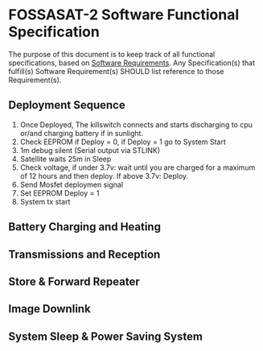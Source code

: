 # FOSSASAT-2 Software Functional Specification
The purpose of this document is to keep track of all functional specifications, based on [Software Requirements](https://github.com/FOSSASystems/FOSSASAT-2/blob/master/docs/Software%20Requirements.md). Any Specification(s) that fulfill(s) Software Requirement(s) SHOULD list reference to those Requirement(s).

## Deployment Sequence
1. Once Deployed, The killswitch connects and starts  discharging to cpu or/and charging battery if in sunlight.
2. Check EEPROM if Deploy = 0, if Deploy = 1 go to System Start
3. 1m debug silent (Serial output via STLINK)
4. Satellite waits 25m in Sleep 
5. Check voltage, if under 3.7v: wait until you are charged for a maximum of 12 hours and then deploy. If above 3.7v: Deploy.
5. Send Mosfet deploymen signal 
7. Set EEPROM Deploy = 1
8. System tx start

## Battery Charging and Heating


## Transmissions and Reception 


## Store & Forward Repeater


## Image Downlink


## System Sleep & Power Saving System


